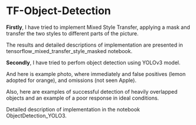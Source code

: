 # TF-Object-Detection

**Firstly**, I have tried to implement Mixed Style Transfer, applying a mask and transfer the two styles to different parts of the picture.

The results and detailed descriptions of implementation are presented in tensorflow_mixed_transfer_style_masked notebook.

**Secondly**, I have tried to perfom object detection using YOLOv3 model.

And here is example photo, where immediately and false positives (lemon adopted for orange), and omissions (not seen Apple).

Also, here are examples of successful detection of heavily overlapped objects and an example of a poor response in ideal conditions.

Detailed description of implementation in the notebook ObjectDetection_YOLO3.
